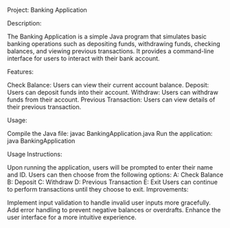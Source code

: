 Project: Banking Application


Description:

The Banking Application is a simple Java program that simulates basic banking operations such as depositing funds, withdrawing funds, checking balances, and viewing previous transactions.
It provides a command-line interface for users to interact with their bank account.

Features:

Check Balance: Users can view their current account balance.
Deposit: Users can deposit funds into their account.
Withdraw: Users can withdraw funds from their account.
Previous Transaction: Users can view details of their previous transaction.

Usage:

Compile the Java file: javac BankingApplication.java
Run the application: java BankingApplication

Usage Instructions:

Upon running the application, users will be prompted to enter their name and ID.
Users can then choose from the following options:
A: Check Balance
B: Deposit
C: Withdraw
D: Previous Transaction
E: Exit
Users can continue to perform transactions until they choose to exit.
Improvements:

Implement input validation to handle invalid user inputs more gracefully.
Add error handling to prevent negative balances or overdrafts.
Enhance the user interface for a more intuitive experience.
